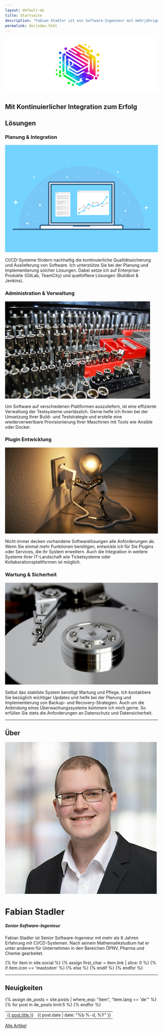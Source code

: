 ```yaml
---
layout: default-de
title: Startseite
description: "Fabian Stadler ist ein Software-Ingenieur mit mehrjähriger Erfahrung in Forschung und Entwicklung. Er ist spezialisiert auf Cloud-Entwicklung und Datenintegration."
permalink: de/index.html
---
```


<section class="index-header">
    <img src="/assets/img/company_logo.jpg" alt="Company logo of Fabian Stadler Solutions">
    <div class="centered"><h2>Mit Kontinuierlicher Integration zum Erfolg</h2></div>
</section>

## Lösungen

<div class="home-section">
    <div class="right">
        <h3>Planung & Integration</h3>
        <img src="/assets/img/interface-3593269_640.png" alt="Image of an interface">
        <p>CI/CD-Systeme fördern nachhaltig die kontinuierliche Qualitätssicherung und Auslieferung von Software. Ich unterstütze Sie bei der Planung und Implementierung solcher Lösungen. Dabei setze ich auf Enterprise-Produkte (GitLab, TeamCity) und quelloffene Lösungen (Buildbot & Jenkins).</p>
    </div>
</div>

<div class="home-section">
    <div class="left">
        <h3>Administration & Verwaltung</h3>
        <img src="/assets/img/toolbox.jpg" alt="Image of a toolbox">
        <p>Um Software auf verschiedenen Plattformen auszuliefern, ist eine effiziente Verwaltung der Testsysteme unerlässlich. Gerne helfe ich Ihnen bei der Umsetzung Ihrer Build- und Teststrategie und erstelle eine wiederverwertbare Provisionierung Ihrer Maschinen mit Tools wie Ansible oder Docker.</p>
    </div>
</div>

<div class="home-section">
    <div class="right">
        <h3>Plugin Entwicklung</h3>
        <img src="/assets/img/lightbulb-3104355_640.jpg" alt="Image of a lightbulb">
        <p>Nicht immer decken vorhandene Softwarelösungen alle Anforderungen ab. Wenn Sie einmal mehr Funktionen benötigen, entwickle ich für Sie Plugins oder Services, die ihr System erweitern. Auch die Integration in weitere Systeme ihrer IT-Landschaft wie Ticketsysteme oder Kollaborationsplattformen ist möglich.</p>
    </div>
</div>

<div class="home-section">
    <div class="left">
        <h3>Wartung & Sicherheit</h3>
        <img src="/assets/img/hard_drive_disk.jpg" alt="Image of a hard drive disk"> 
        <p>Selbst das stabilste System benötigt Wartung und Pflege. Ich kontaktiere Sie bezüglich wichtiger Updates und helfe bei der Planung und Implementierung von Backup- und Recovery-Strategien. Auch um die Anbindung eines Überwachungssystems kümmere ich mich gerne. So erfüllen Sie stets die Anforderungen an Datenschutz und Datensicherheit.</p>
    </div>
</div>

----

## Über

<div class="profile-section">
    <div class="profile">
        <img src="/assets/img/fabian_stadler.jpg" alt="Profile image">
        <h1>Fabian Stadler</h1>
        <h5 class="post-date">Senior Software-Ingenieur</h5>
    </div>
    <div class="profile-text">
        <p>Fabian Stadler ist Senior Software-Ingenieur mit mehr als 6 Jahren Erfahrung mit CI/CD-Systemen. Nach seinem Mathematikstudium hat er unter anderem für Unternehmen in den Bereichen ÖPNV, Pharma und Chemie gearbeitet.</p>
        {% for item in site.social %}
            {% assign first_char = item.link | slice: 0 %}
            {% if item.icon == 'mastodon' %}
            <a class="icon contact-button"  rel="me" href="{{ item.link }}" target="_blank"><i class="fa-brands fa-{{ item.icon }}" aria-hidden="true"></i></a>
            {% else %}
            <a class="icon contact-button" href="{{ item.link }}" target="_blank"><i class="fa-{{ item.icon-class }} fa-{{ item.icon }}" aria-hidden="true"></i></a>
            {% endif %}
        {% endfor %}
    </div>
</div>

----

## Neuigkeiten

<table class="home-table">
    {% assign de_posts = site.posts | where_exp: "item", "item.lang == 'de'" %}
    {% for post in de_posts limit:5 %}
    <tr>
        <td class="home-post-title"><a href="{{ post.url }}">{{ post.title }}</a></td>
        <td class="home-post-date">{{ post.date | date: "%b %-d, %Y" }}</td>
    </tr>
    {% endfor %}
</table>

<p class="more-articles">
    <a href="/de/posts.html">Alle Artikel</a>
</p>
